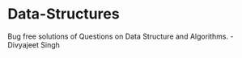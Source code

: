 # Data-Structures
Bug free solutions of Questions on Data Structure and Algorithms.
	-Divyajeet Singh